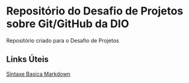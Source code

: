 # Repositório do Desafio de Projetos sobre Git/GitHub da DIO
Repositório criado para o Desafio de Projetos
## Links Úteis
[Sintaxe Basica Markdown](https://www.markdownguide.org/basic-syntax/)
